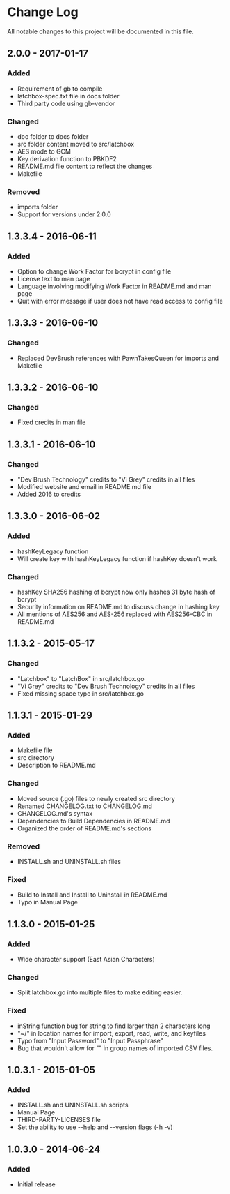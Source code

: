 # Change Log
All notable changes to this project will be documented in this file.

## 2.0.0 - 2017-01-17
### Added
- Requirement of gb to compile
- latchbox-spec.txt file in docs folder
- Third party code using gb-vendor

### Changed
- doc folder to docs folder
- src folder content moved to src/latchbox
- AES mode to GCM
- Key derivation function to PBKDF2
- README.md file content to reflect the changes
- Makefile

### Removed
- imports folder
- Support for versions under 2.0.0

## 1.3.3.4 - 2016-06-11
### Added
- Option to change Work Factor for bcrypt in config file
- License text to man page
- Language involving modifying Work Factor in README.md and man page
- Quit with error message if user does not have read access to config file

## 1.3.3.3 - 2016-06-10
### Changed
- Replaced DevBrush references with PawnTakesQueen for imports and Makefile

## 1.3.3.2 - 2016-06-10
### Changed
- Fixed credits in man file

## 1.3.3.1 - 2016-06-10
### Changed
- "Dev Brush Technology" credits to "Vi Grey" credits in all files
- Modified website and email in README.md file
- Added 2016 to credits

## 1.3.3.0 - 2016-06-02
### Added
- hashKeyLegacy function
- Will create key with hashKeyLegacy function if hashKey doesn't work

### Changed
- hashKey SHA256 hashing of bcrypt now only hashes 31 byte hash of bcrypt
- Security information on README.md to discuss change in hashing key
- All mentions of AES256 and AES-256 replaced with AES256-CBC in README.md

## 1.1.3.2 - 2015-05-17
### Changed
- "Latchbox" to "LatchBox" in src/latchbox.go
- "Vi Grey" credits to "Dev Brush Technology" credits in all files
- Fixed missing space typo in src/latchbox.go

## 1.1.3.1 - 2015-01-29
### Added
- Makefile file
- src directory
- Description to README.md

### Changed
- Moved source (.go) files to newly created src directory
- Renamed CHANGELOG.txt to CHANGELOG.md
- CHANGELOG.md's syntax
- Dependencies to Build Dependencies in README.md
- Organized the order of README.md's sections

### Removed
- INSTALL.sh and UNINSTALL.sh files

### Fixed
- Build to Install and Install to Uninstall in README.md
- Typo in Manual Page

## 1.1.3.0 - 2015-01-25
### Added
- Wide character support (East Asian Characters)

### Changed
- Split latchbox.go into multiple files to make editing easier.

### Fixed
-  inString function bug for string to find larger than 2 characters long
- "~/" in location names for import, export, read, write, and keyfiles
- Typo from "Input Password" to "Input Passphrase"
- Bug that wouldn't allow for "\" in group names of imported CSV files.

## 1.0.3.1 - 2015-01-05
### Added
- INSTALL.sh and UNINSTALL.sh scripts
- Manual Page
- THIRD-PARTY-LICENSES file
- Set the ability to use --help and --version flags (-h -v)

## 1.0.3.0 - 2014-06-24
### Added
- Initial release
